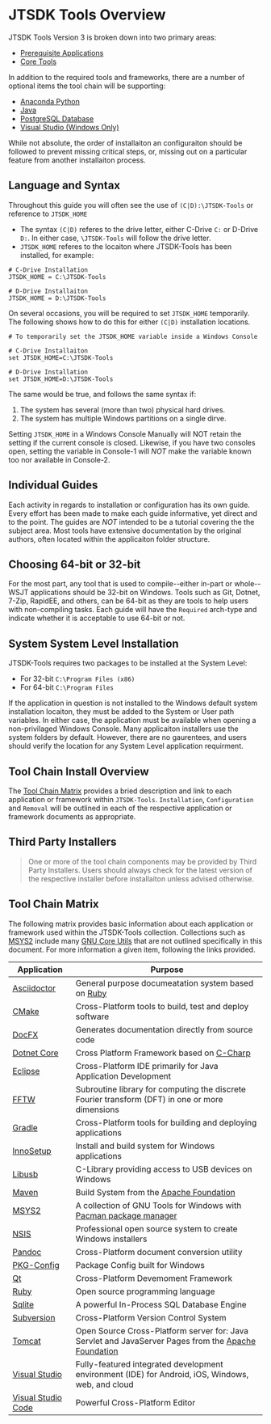 # JTSDK Tools Overview

JTSDK Tools Version 3 is broken down into two primary areas:
* [Prerequisite Applications](guides/tool-chain-installation.md#prerequisite-applications)
* [Core Tools](guides/tool-chain-installation.md#core-tools-installation)

In addition to the required tools and frameworks, there are a number of optional
items the tool chain will be supporting:

* [Anaconda Python](guides/install-anaconda-python.md)
* [Java](guides/install-java.md)
* [PostgreSQL Database](guides/install-postgresql.md)
* [Visual Studio (Windows Only)](guides/install-visual-studio.md)

While not absolute, the order of installaiton an configuraiton should be
followed to prevent missing critical steps, or, missing out on a particular
feature from another installaiton process.

## Language and Syntax

Throughout this guide you will often see the use of `(C|D):\JTSDK-Tools` or
reference to `JTSDK_HOME`

* The syntax `(C|D)` referes to the drive letter, either C-Drive `C:` or
D-Drive `D:`. In either case, `\JTSDK-Tools` will follow the drive letter.
* `JTSDK_HOME` referes to the locaiton where JTSDK-Tools has been installed,
for example:
```
# C-Drive Installation
JTSDK_HOME = C:\JTSDK-Tools

# D-Drive Installaiton
JTSDK_HOME = D:\JTSDK-Tools
```
On several occasions, you will be required to set `JTSDK_HOME` temporarily. The
following shows how to do this for either `(C|D)` installation locations. 
```
# To temporarily set the JTSDK_HOME variable inside a Windows Console

# C-Drive Installaiton
set JTSDK_HOME=C:\JTSDK-Tools

# D-Drive Installation
set JTSDK_HOME=D:\JTSDK-Tools
```

The same would be true, and follows the same syntax if:
1. The system has several (more than two) physical hard drives.
2. The system has multiple Windows partitions on a single dirve.

Setting `JTSDK_HOME` in a Windows Console Manually will NOT retain the setting
if the current console is closed. Likewise, if you have two consoles open,
setting the variable in Console-1 will *NOT* make the variable known too nor
available in Console-2.

## Individual Guides

Each activity in regards to installation or configuration has its own guide.
Every effort has been made to make each guide informative, yet direct and to the
point. The guides are *NOT* intended to be a tutorial covering the the subject
area. Most tools have extensive documentation by the original authors, often
located within the applicaiton folder structure.

## Choosing 64-bit or 32-bit

For the most part, any tool that is used to compile--either in-part or whole--
WSJT applications should be 32-bit on Windows. Tools such as Git, Dotnet, 7-Zip,
RapidEE, and others, can be 64-bit as they are tools to help users with
non-compiling tasks. Each guide will have the `Required` arch-type and indicate
whether it is acceptable to use 64-bit or not.

## System System Level Installation

JTSDK-Tools requires two packages to be installed at the System Level:
* For 32-bit `C:\Program Files (x86)`
* For 64-bit `C:\Program Files`

If the application in question is not installed to the Windows default system
installation locaiton, they must be added to the System or User path variables.
In either case, the application must be available when opening a non-privilaged
Windows Console. Many applicaiton installers use the system folders by default.
However, there are no gaurentees, and users should verify the location for 
any System Level application requirment.

## Tool Chain Install Overview

The [Tool Chain Matrix](#tool-chain-matrix) provides a bried description and link to
each application or framework within `JTSDK-Tools`. `Installation`, `Configuration`
and `Removal` will be outlined in each of the respective application or framework
documents as appropriate.

## Third Party Installers

>One or more of the tool chain components may be provided by Third Party
Installers. Users should always check for the latest version of the respective
installer before installaiton unless advised otherwise.

## Tool Chain Matrix

The following matrix provides basic information about each application or
framework used within the JTSDK-Tools collection. Collections such as [MSYS2](http://www.msys2.org/)
include many [GNU Core Utils](https://www.gnu.org/software/coreutils/coreutils.html)
that are not outlined specifically in this document. For more information a given
item, following the links provided.

| Application | Purpose |
| --- | --- |
| [Asciidoctor](https://asciidoctor.org/docs/) | General purpose documeatation system based on [Ruby](https://www.ruby-lang.org/en/) | 
| [CMake](https://cmake.org/) | Cross-Platform tools to build, test and deploy software |
| [DocFX](https://dotnet.github.io/docfx/) | Generates documentation directly from source code |
| [Dotnet Core](https://docs.microsoft.com/en-us/dotnet/core/index) | Cross Platform Framework based on [C-Charp](https://docs.microsoft.com/en-us/dotnet/csharp/programming-guide/) |
| [Eclipse](https://www.eclipse.org/downloads/) | Cross-Platform IDE primarily for Java Application Development |
| [FFTW](http://fftw.org/) | Subroutine library for computing the discrete Fourier transform (DFT) in one or more dimensions |
| [Gradle](https://gradle.org/) | Cross-Platform tools for building and deploying applications |
| [InnoSetup](http://www.jrsoftware.org/isinfo.php) | Install and build system for Windows applications |
| [Libusb](https://libusb.info/) | C-Library providing access to USB devices on Windows |
| [Maven](https://maven.apache.org/index.html) | Build System from the [Apache Foundation](https://www.apache.org/) |
| [MSYS2](http://www.msys2.org/) | A collection of GNU Tools for Windows with [Pacman package manager](https://wiki.archlinux.org/index.php/Pacman) |
| [NSIS](http://nsis.sourceforge.net/Main_Page) | Professional open source system to create Windows installers |
| [Pandoc](https://pandoc.org/index.html) | Cross-Platform document conversion utility |
| [PKG-Config](https://sourceforge.net/projects/pkgconfiglite/) | Package Config built for Windows |
| [Qt](https://www.qt.io/) | Cross-Platform Devemoment Framework |
| [Ruby](https://www.ruby-lang.org/en/) | Open source programming language |
| [Sqlite](https://sqlite.org/about.html) | A powerful In-Process SQL Database Engine  |
| [Subversion](http://svnbook.red-bean.com/en/1.6/svn.intro.whatis.html) | Cross-Platform Version Control System |
| [Tomcat](https://tomcat.apache.org/) | Open Source Cross-Platform server for: Java Servlet and JavaServer Pages from the [Apache Foundation](https://www.apache.org/) |
| [Visual Studio](https://www.visualstudio.com/vs/) | Fully-featured integrated development environment (IDE) for Android, iOS, Windows, web, and cloud |
| [Visual Studio Code](https://code.visualstudio.com/docs/supporting/faq#_what-is-the-difference-between-vs-code-and-vs-community) |Powerful Cross-Platform Editor |
